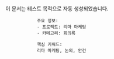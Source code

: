이 문서는 테스트 목적으로 자동 생성되었습니다.
                
                주요 정보:
                - 프로젝트: 리마 마케팅
                - 카테고리: 회의록
                
                핵심 키워드:
                리마 마케팅, 논의, 안건